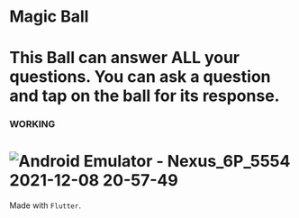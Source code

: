 # Magic Ball

This Ball can answer ALL your questions. You can ask a question and tap on the ball for its response.
===================================================================================================================================================================================
### WORKING

![Android Emulator - Nexus_6P_5554 2021-12-08 20-57-49](https://user-images.githubusercontent.com/81910954/145235832-065b7665-5d8b-43b5-87c6-c07223727bda.gif)
===================================================================================================================================================================================

Made with `Flutter`.
